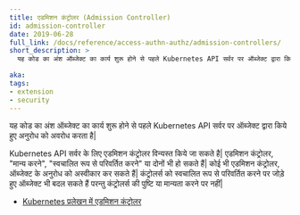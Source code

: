 ```yaml
---
title: एडमिशन कंट्रोलर (Admission Controller)
id: admission-controller
date: 2019-06-28
full_link: /docs/reference/access-authn-authz/admission-controllers/
short_description: >
  यह कोड का अंश ऑब्जेक्ट का कार्य शुरू होने से पहले Kubernetes API सर्वर पर ऑब्जेक्ट द्वारा किये हुए अनुरोध को अवरोध करता है|

aka:
tags:
- extension
- security
---
```

यह कोड का अंश ऑब्जेक्ट का कार्य शुरू होने से पहले Kubernetes API सर्वर पर ऑब्जेक्ट द्वारा किये हुए अनुरोध को अवरोध करता है|

<!--more-->

Kubernetes API सर्वर के लिए एडमिशन कंट्रोलर विन्यस्त किये जा सकते है| एडमिशन कंट्रोलर, "मान्य करने", "स्वचालित रूप से परिवर्तित करने" या दोनों भी हो सकते हैं| कोई भी एडमिशन कंट्रोलर, ऑब्जेक्ट के अनुरोध को अस्वीकार कर सकते हैं| कंट्रोलर्स को स्वचालित रूप से परिवर्तित करने पर जोड़े हुए ऑब्जेक्ट भी बदल सकते हैं परन्तु कंट्रोलर्स की पुष्टि या मान्यता करने पर नहीं|

* [Kubernetes प्रलेखन में एडमिशन कंट्रोलर](/docs/reference/access-authn-authz/admission-controllers/)
